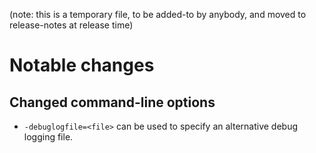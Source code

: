 (note: this is a temporary file, to be added-to by anybody, and moved to
release-notes at release time)

Notable changes
===============

Changed command-line options
-----------------------------
- `-debuglogfile=<file>` can be used to specify an alternative debug logging file.
